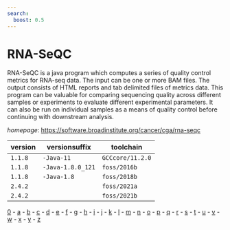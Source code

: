 ```yaml
---
search:
  boost: 0.5
---
```

# RNA-SeQC

RNA-SeQC is a java program which computes a series of quality control metrics for  RNA-seq data. The input can be one or more BAM files. The output consists of HTML reports and tab  delimited files of metrics data. This program can be valuable for comparing sequencing quality  across different samples or experiments to evaluate different experimental parameters. It can  also be run on individual samples as a means of quality control before continuing with downstream  analysis.

*homepage*: <https://software.broadinstitute.org/cancer/cga/rna-seqc>

version | versionsuffix | toolchain
--------|---------------|----------
``1.1.8`` | ``-Java-11`` | ``GCCcore/11.2.0``
``1.1.8`` | ``-Java-1.8.0_121`` | ``foss/2016b``
``1.1.8`` | ``-Java-1.8`` | ``foss/2018b``
``2.4.2`` |  | ``foss/2021a``
``2.4.2`` |  | ``foss/2021b``

[0](../0/index.md) - [a](../a/index.md) - [b](../b/index.md) - [c](../c/index.md) - [d](../d/index.md) - [e](../e/index.md) - [f](../f/index.md) - [g](../g/index.md) - [h](../h/index.md) - [i](../i/index.md) - [j](../j/index.md) - [k](../k/index.md) - [l](../l/index.md) - [m](../m/index.md) - [n](../n/index.md) - [o](../o/index.md) - [p](../p/index.md) - [q](../q/index.md) - [r](../r/index.md) - [s](../s/index.md) - [t](../t/index.md) - [u](../u/index.md) - [v](../v/index.md) - [w](../w/index.md) - [x](../x/index.md) - [y](../y/index.md) - [z](../z/index.md)

